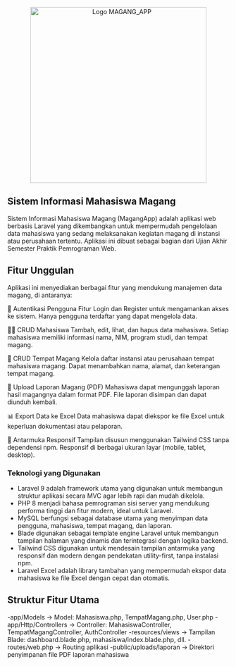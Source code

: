 <p align="center">
  <img src="https://via.placeholder.com/400x120.png?text=MAGANG_APP" width="400" alt="Logo MAGANG_APP">
</p>



## Sistem Informasi Mahasiswa Magang

Sistem Informasi Mahasiswa Magang (MagangApp) adalah aplikasi web berbasis Laravel yang dikembangkan untuk mempermudah pengelolaan data mahasiswa yang sedang melaksanakan kegiatan magang di instansi atau perusahaan tertentu. Aplikasi ini dibuat sebagai bagian dari Ujian Akhir Semester Praktik Pemrograman Web.


## Fitur Unggulan
Aplikasi ini menyediakan berbagai fitur yang mendukung manajemen data magang, di antaranya:

🔐 Autentikasi Pengguna
    Fitur Login dan Register untuk mengamankan akses ke sistem.
    Hanya pengguna terdaftar yang dapat mengelola data.

👨‍🎓 CRUD Mahasiswa
    Tambah, edit, lihat, dan hapus data mahasiswa.
    Setiap mahasiswa memiliki informasi nama, NIM, program studi, dan tempat magang.

🏢 CRUD Tempat Magang
    Kelola daftar instansi atau perusahaan tempat mahasiswa magang.
    Dapat menambahkan nama, alamat, dan keterangan tempat magang.

📄 Upload Laporan Magang (PDF)
    Mahasiswa dapat mengunggah laporan hasil magangnya dalam format PDF.
    File laporan disimpan dan dapat diunduh kembali.

📊 Export Data ke Excel
    Data mahasiswa dapat diekspor ke file Excel untuk keperluan dokumentasi atau pelaporan.

📱 Antarmuka Responsif
    Tampilan disusun menggunakan Tailwind CSS tanpa dependensi npm.
    Responsif di berbagai ukuran layar (mobile, tablet, desktop).



###  Teknologi yang Digunakan

- Laravel 9 adalah framework utama yang digunakan untuk membangun struktur aplikasi secara MVC agar lebih rapi dan mudah dikelola.
- PHP 8 menjadi bahasa pemrograman sisi server yang mendukung performa tinggi dan fitur modern, ideal untuk Laravel.
- MySQL berfungsi sebagai database utama yang menyimpan data pengguna, mahasiswa, tempat magang, dan laporan.
- Blade digunakan sebagai template engine Laravel untuk membangun tampilan halaman yang dinamis dan terintegrasi dengan logika backend.
- Tailwind CSS digunakan untuk mendesain tampilan antarmuka yang responsif dan modern dengan pendekatan utility-first, tanpa instalasi npm.
- Laravel Excel adalah library tambahan yang mempermudah ekspor data mahasiswa ke file Excel dengan cepat dan otomatis.

## Struktur Fitur Utama
-app/Models → Model: Mahasiswa.php, TempatMagang.php, User.php
-app/Http/Controllers → Controller: MahasiswaController, TempatMagangController, AuthController
-resources/views → Tampilan Blade: dashboard.blade.php, mahasiswa/index.blade.php, dll.
-routes/web.php → Routing aplikasi
-public/uploads/laporan → Direktori penyimpanan file PDF laporan mahasiswa


